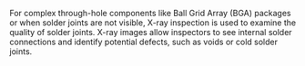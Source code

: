  For complex through-hole components like Ball Grid Array (BGA) packages or when solder joints are not visible, X-ray inspection is used to examine the quality of solder joints. X-ray images allow inspectors to see internal solder connections and identify potential defects, such as voids or cold solder joints.
